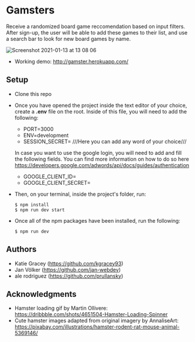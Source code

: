 # Gamsters

Receive a randomized board game reccomendation based on input filters. After sign-up, the user will be able to add these games to their list, and use a search bar to look for new board games by name.

![Screenshot 2021-01-13 at 13 08 06](https://user-images.githubusercontent.com/42493985/104458006-0d8c5000-55ab-11eb-819b-978f11df5f00.png)

- Working demo: http://gamster.herokuapp.com/

## Setup

- Clone this repo

- Once you have opened the project inside the text editor of your choice, create a <b>.env</b> file on the root.
  Inside of this file, you will need to add the following:

  - PORT=3000
  - ENV=development
  - SESSION_SECRET= ///Here you can add any word of your choice///

  In case you want to use the google login, you will need to add and fill the following fields. You can find more information   on how to do so here https://developers.google.com/adwords/api/docs/guides/authentication
  - GOOGLE_CLIENT_ID=
  - GOOGLE_CLIENT_SECRET=

- Then, on your terminal, inside the project's folder, run:

  ```shell
  $ npm install
  $ npm run dev start
  ```

- Once all of the npm packages have been installed, run the following:

  ```shell
  $ npm run dev
  ```

## Authors

- Katie Gracey (https://github.com/kgracey93)
- Jan Völker (https://github.com/jan-webdev)
- ale rodriguez (https://github.com/prullansky)

## Acknowledgments

- Hamster loading gif by Martin Ollivere: https://dribbble.com/shots/4651504-Hamster-Loading-Spinner
- Cute hamster images adapted from original imagery by AnnaliseArt: https://pixabay.com/illustrations/hamster-rodent-rat-mouse-animal-5369146/
